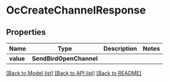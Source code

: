 # OcCreateChannelResponse


## Properties
Name | Type | Description | Notes
------------ | ------------- | ------------- | -------------
**value** | **SendBirdOpenChannel** |  | 

[[Back to Model list]](../README.md#documentation-for-models) [[Back to API list]](../README.md#documentation-for-api-endpoints) [[Back to README]](../README.md)


